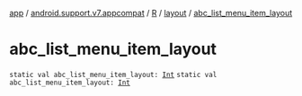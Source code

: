[app](../../../index.md) / [android.support.v7.appcompat](../../index.md) / [R](../index.md) / [layout](index.md) / [abc_list_menu_item_layout](./abc_list_menu_item_layout.md)

# abc_list_menu_item_layout

`static val abc_list_menu_item_layout: `[`Int`](https://kotlinlang.org/api/latest/jvm/stdlib/kotlin/-int/index.html)
`static val abc_list_menu_item_layout: `[`Int`](https://kotlinlang.org/api/latest/jvm/stdlib/kotlin/-int/index.html)